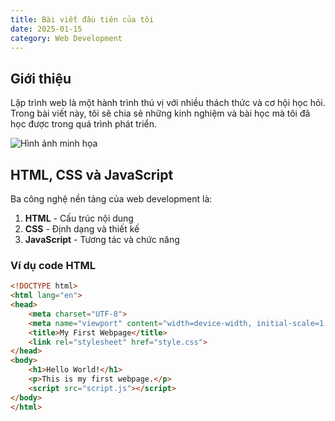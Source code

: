 ```yaml
---
title: Bài viết đầu tiên của tôi
date: 2025-01-15
category: Web Development
---
```



## Giới thiệu

Lập trình web là một hành trình thú vị với nhiều thách thức và cơ hội học hỏi. Trong bài viết này, tôi sẽ chia sẻ những kinh nghiệm và bài học mà tôi đã học được trong quá trình phát triển.

![Hình ảnh minh họa](avt.jpg)

## HTML, CSS và JavaScript

Ba công nghệ nền tảng của web development là:

1. **HTML** - Cấu trúc nội dung
2. **CSS** - Định dạng và thiết kế
3. **JavaScript** - Tương tác và chức năng

### Ví dụ code HTML

```html
<!DOCTYPE html>
<html lang="en">
<head>
    <meta charset="UTF-8">
    <meta name="viewport" content="width=device-width, initial-scale=1.0">
    <title>My First Webpage</title>
    <link rel="stylesheet" href="style.css">
</head>
<body>
    <h1>Hello World!</h1>
    <p>This is my first webpage.</p>
    <script src="script.js"></script>
</body>
</html>
